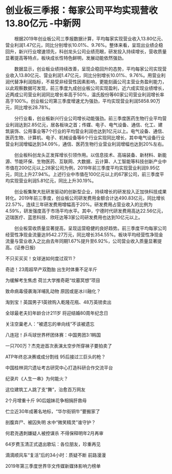 # 创业板三季报：每家公司平均实现营收13.80亿元 -中新网

　　根据2019年创业板公司三季报数据计算，平均每家实现营业收入13.80亿元、营业利润1.47亿元，同比分别增长10.01%、9.76%。整体来看，呈现出业绩企稳回升，新兴行业增速领先，科创龙头公司业绩亮眼，研发投入持续增长，营收质量显著提高等特点，板块成长性特色鲜明，发展动能依然强劲。

　　数据显示，创业板业绩持续改善，呈现企稳回升的态势，平均每家公司实现营业收入13.80亿元、营业利润1.47亿元，同比分别增长10.01%、9.76%。用营业利润代替净利润指标，不易受非经营性因素影响，更能刻画公司主营业务盈利能力，以此观察数据可发现，前三季度九成创业板公司实现盈利，近六成实现业绩增长，近两成公司营业利润同比增长率高于50%，温氏股份等60家公司营业利润增长率高于100%。创业板公司第三季度增速尤为强劲，平均实现营业利润5858.90万元，同比增长28.78%。

　　分行业看，创业板新兴行业公司增长动能强劲。前三季度医药生物行业平均营业利润达到2.85亿元，居各板块之首；传媒、电子、电气设备、通信、化工、建筑装饰、公用事业等7个行业的平均营业利润也达到1亿元以上。电气设备、通信、医药生物、计算机、电子、机械设备等6个行业实现同比增长，其中电气设备行业营业利润增幅达到34.09%，通信、医药生物行业营业利润增幅也达到20%左右。

　　创业板科创龙头正发挥增长引领作用。以信息技术、高端装备、新材料、新能源、节能环保、生物医药、互联网、大数据、云计算、人工智能等科技创新产业中市值在200亿元以上28家公司为例，2019年前三季度平均实现营业利润9.95亿元，同比上升27.94%。上述行业中市值在100亿元以上的67家公司，前三季度平均实现营业利润5.81亿元，同比上升30.19%。

　　创业板集聚大批研发驱动的创新型企业，持续增长的研发投入正加快科技成果转化。2019年前三季度，创业板公司研发费用金额合计达490.83亿元，同比增长22.57%，连续三年研发费用增幅高于20%。研发费用占营业收入的比例为4.59%，研发强度高于市场平均水平。其中，宁德时代研发费用高达22.56亿元，迈瑞医疗、蓝思科技、欣旺达等3家公司研发费用也达到10亿元以上。

　　创业板营收质量显著提高，呈现运营稳健的良好趋势。前三季度平均每家公司经营性净现金流量达9542.27万元，同比增长354.55%。板块平均经营性净现金流量与营业收入之比由去年同期1.67%提升至6.92%，公司营业收入质量显著提高。(证券日报)

不只买买买！女球迷如何度过双11？

奇迹！23周超早产双胞胎 出生时体重不足半斤

为缓解考生焦虑 荷兰大学推奇葩“坟墓冥想”项目

致命病毒侵袭海洋哺乳动物 原因或是冰川融化？

淘到宝！英国男子1英镑购入乾隆花瓶、48万英镑卖出

全球最老夫妇年龄合计211岁 将迎结婚80周年纪念日

关注空巢老人：“被遗忘的单向线”不该被遗忘

八连冠！乒乓球世界杯团体赛：中国男团3:1韩国

一只700万？杰克逊首次表演太空步所穿袜子要拍卖了

ATP年终总决赛或成分割线 95后接过三巨头的枪？

中国桂林洞穴遗址考古研究中心打造科研合作交流平台

纪录片《人生一串》为何能火？ 

这位建筑工人跳了支“舞”，治愈百万网友

2个月增重十斤 90后姐妹花争相捐肝救母

伫立近30年成著名地标，“华尔街铜牛”要搬家了

剖腹弃尸、被囚失明 水中“微笑精灵”谁守护？

何君尧遇刺嫌疑人被控谋杀 不得保释明年2月再审

64岁费玉清正式退出歌坛：各位朋友，珍重再见

滴滴顺风车“复活”后的34小时：质疑不断 前路漫漫

2019年第三季度世界华文传媒新媒体影响力榜单
